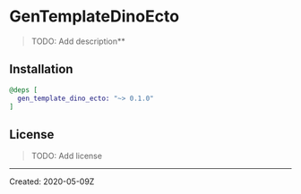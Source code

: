 # GenTemplateDinoEcto

> TODO: Add description**


## Installation

```elixir
@deps [
  gen_template_dino_ecto: "~> 0.1.0"
]
```

## License

> TODO: Add license

----
Created:  2020-05-09Z
